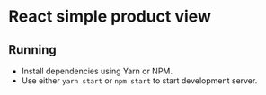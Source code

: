 # React simple product view

## Running

* Install dependencies using Yarn or NPM.
* Use either ``yarn start`` or ``npm start`` to start development server.
